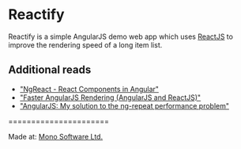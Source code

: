 Reactify
=======================

Reactify is a simple AngularJS demo web app which uses [ReactJS](http://facebook.github.io/react/index.html) to improve the rendering speed of a long item list.

## Additional reads

* ["NgReact - React Components in Angular"](http://davidandsuzi.com/ngreact-react-components-in-angular/)
* ["Faster AngularJS Rendering (AngularJS and ReactJS)"](http://www.williambrownstreet.net/blog/2014/04/faster-angularjs-rendering-angularjs-and-reactjs/)
* ["AngularJS: My solution to the ng-repeat performance problem"](http://www.williambrownstreet.net/blog/2013/07/angularjs-my-solution-to-the-ng-repeat-performance-problem/)

======================

Made at: [Mono Software Ltd.](http://www.mono-software.com/)
